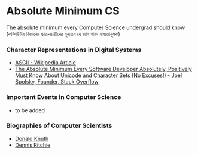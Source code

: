 # Absolute Minimum CS
The absolute minimum every Computer Science undergrad should know (কম্পিউটার বিজ্ঞানের ছাত্র-ছাত্রীদের নূন্যতম যে জ্ঞান থাকা বাধ্যতামূলক)


### Character Representations in Digital Systems
- [ASCII - Wikipedia Article](https://en.wikipedia.org/wiki/ASCII)
- [The Absolute Minimum Every Software Developer Absolutely, Positively Must Know About Unicode and Character Sets (No Excuses!) - Joel Spolsky, Founder, Stack Overflow](https://www.joelonsoftware.com/2003/10/08/the-absolute-minimum-every-software-developer-absolutely-positively-must-know-about-unicode-and-character-sets-no-excuses/)

### Important Events in Computer Science
- to be added

### Biographies of Computer Scientists
- [Donald Knuth](https://en.wikipedia.org/wiki/Donald_Knuth)
- [Dennis Ritchie](https://en.wikipedia.org/wiki/Dennis_Ritchie)
